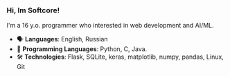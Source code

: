 ### Hi, Im Softcore!

I'm a 16 y.o. programmer who interested in web development and AI/ML.

- 🗣️ **Languages**: English, Russian
- 💾 **Programming Languages**: Python, C, Java.
- 🛠 **Technologies**: Flask, SQLite, keras, matplotlib, numpy, pandas, Linux, Git
